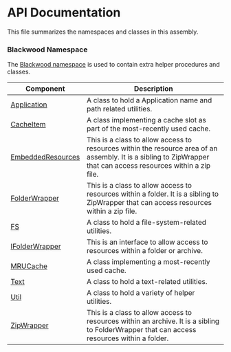 # API Documentation

This file summarizes the namespaces and classes in this assembly.



### Blackwood Namespace

The [Blackwood namespace](xref:Blackwood) is used to contain extra helper procedures and classes.

| Component                                                    | Description                                    |
|--------------------------------------------------------------|------------------------------------------------|
| [Application](xref:Blackwood.Application)                    | A class to hold a Application name and path related  utilities.       |
| [CacheItem](xref:Blackwood.CacheItem`1)                        | A class implementing a cache slot as part of the most-recently used cache. |
| [EmbeddedResources](xref:Blackwood.EmbeddedResources)        | This is a class to allow access to resources within the resource area of an assembly. It is a sibling to ZipWrapper that can access resources within a zip file.  |
| [FolderWrapper](xref:Blackwood.FolderWrapper)                | This is a class to allow access to resources within a folder. It is a sibling to ZipWrapper that can access resources within a zip file.  |
| [FS](xref:Blackwood.FS)                                      | A class to hold a file-system-related  utilities.       |
| [IFolderWrapper](xref:Blackwood.IFolderWrapper)              | This is an interface to allow access to resources within a folder or archive.  |
| [MRUCache](xref:Blackwood.MRUCache`2)                          | A class implementing a most-recently used cache. |
| [Text](xref:Blackwood.Text)                                  | A class to hold a text-related  utilities.       |
| [Util](xref:Blackwood.Util)                                  | A class to hold a variety of helper utilities.       |
| [ZipWrapper](xref:Blackwood.ZipWrapper)                      | This is a class to allow access to resources within an archive. It is a sibling to FolderWrapper that can access resources within a folder. |


